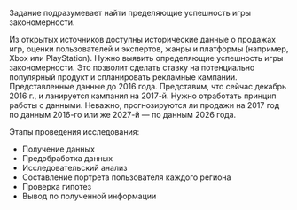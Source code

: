 Задание подразумевает найти пределяющие успешность игры закономерности.

Из открытых источников доступны исторические данные о продажах игр, оценки пользователей и экспертов, жанры и платформы (например, Xbox или PlayStation). Нужно выявить определяющие успешность игры закономерности. Это позволит сделать ставку на потенциально популярный продукт и спланировать рекламные кампании.
Представленные данные до 2016 года. Представим, что сейчас декабрь 2016 г., и ланируется кампания на 2017-й. Нужно отработать принцип работы с данными. Неважно, прогнозируются ли продажи на 2017 год по данным 2016-го или же 2027-й — по данным 2026 года.

Этапы проведения исследования:

- Получение данных
- Предобработка данных
- Исследовательский анализ
- Составление портрета пользователя каждого региона
- Проверка гипотез
- Вывод по полученной информации
